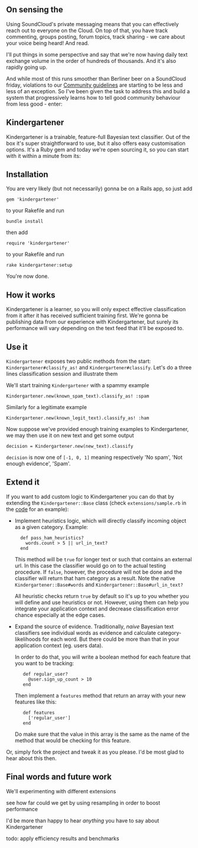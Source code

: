 On sensing the
----------

Using SoundCloud's private messaging means that you can effectively reach out to everyone on the Cloud. On top of that, you have track commenting, groups posting, forum topics, track sharing - we care about your voice being heard! And read.

I'll put things in some perspective and say that we're now having daily text exchange volume in the order of hundreds of thousands. And it's also rapidly going up.

And while most of this runs smoother than Berliner beer on a SoundCloud friday, violations to our [Community guidelines][guidelines] are starting to be less and less of an exception. So I've been given the task to address this and build a system that progressively learns how to tell good community behaviour from less good - enter:

Kindergartener
----------

Kindergartener is a trainable, feature-full Bayesian text classifier. Out of the box it's super straightforward to use, but it also offers easy customisation options. It's a Ruby gem and today we're open sourcing it, so you can start with it within a minute from its:

Installation
----------

You are very likely (but not necessarily) gonna be on a Rails app, so just add

    gem 'kindergartener'

to your Rakefile and run

    bundle install

then add

    require 'kindergartener'

to your Rakefile and run

    rake kindergartener:setup

You're now done.

How it works
----------

Kindergartener is a learner, so you will only expect effective classification from it after it has received sufficient training first. We're gonna be publishing data from our experience with Kindergartener, but surely its performance will vary depending on the text feed that it'll be exposed to.

Use it
----------

`Kindergartener` exposes two public methods from the start: `Kindergartener#classify_as!` and `Kindergartener#classify`. Let's do a three lines classification session and illustrate them

We'll start training `Kindergartener` with a spammy example

    Kindergartener.new(known_spam_text).classify_as! :spam

Similarly for a legitimate example

    Kindergartener.new(known_legit_text).classify_as! :ham

Now suppose we've provided enough training examples to Kindergartener, we may then use it on new text and get some output

    decision = Kindergartener.new(new_text).classify

`decision` is now one of `[-1, 0, 1]` meaning respectively 'No spam', 'Not enough evidence', 'Spam'.

Extend it
----------

If you want to add custom logic to Kindergartener you can do that by extending the `Kindergartener::Base` class (check `extensions/sample.rb` in the [code][kindergartener_github] for an example):

* Implement heuristics logic, which will directly classify incoming object as a given category. Example:

        def pass_ham_heuristics?
          words.count > 5 || url_in_text?
        end

  This method will be `true` for longer text or such that contains an external url. In this case the classifier would go on to the actual testing procedure. If `false`, however, the procedure will not be done and the classifier will return that ham category as a result. Note the native `Kindergartener::Base#words` and `Kindergartener::Base#url_in_text?`

  All heuristic checks return `true` by default so it's up to you whether you will define and use heuristics or not. However, using them can help you integrate your application context and decrease classification error chance especially at the edge cases.

* Expand the source of evidence. Traditionally, _naive_ Bayesian text classifiers see individual words as evidence and calculate category-likelihoods for each word. But there could be more than that in your application context (eg. users data).

  In order to do that, you will write a boolean method for each feature that you want to be tracking:

         def regular_user?
           @user.sign_up_count > 10
         end

  Then implement a `features` method that return an array with your new features like this:

         def features
           ['regular_user']
         end

  Do make sure that the value in this array is the same as the name of the method that would be checking for this feature.

Or, simply fork the project and tweak it as you please. I'd be most glad to hear about this then.

Final words and future work
----------

We'll experimenting with different extensions

see how far could we get by using resampling in order to boost performance

I'd be more than happy to hear *anything* you have to say about Kindergartener

todo: apply efficiency results and benchmarks

[kindergartener_github]: http://github.com/soundcloud/kindergartener "Github repository"
[guidelines]: http://soundcloud.com/community-guidelines "Community guidelines"
